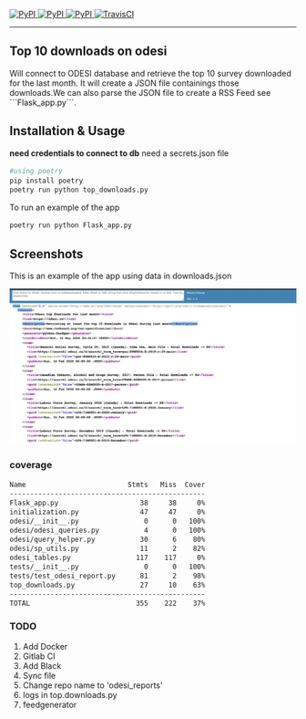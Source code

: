[
![PyPI](https://img.shields.io/pypi/v/ask_schools.svg)
![PyPI](https://img.shields.io/pypi/pyversions/ask_schools.svg)
![PyPI](https://img.shields.io/github/license/guinslym/ask_schools.svg)
](https://pypi.org/project/ask_schools/)
[![TravisCI](https://travis-ci.org/guinslym/ask_schools.svg?branch=master)](https://travis-ci.org/guinslym/ask_schools)

<hr/>

## Top 10 downloads on odesi 

<p>
Will connect to ODESI database and retrieve the top 10 survey downloaded for the last month. It will create a JSON file containings those downloads.We can also parse the JSON file to create a RSS Feed see ```Flask_app.py```.
</p>

## Installation & Usage

**need credentials to connect to db** need a secrets.json file

```python 
#using poetry
pip install poetry
poetry run python top_downloads.py
```

To run an example of the app
```python 
poetry run python Flask_app.py
```

## Screenshots
This is an example of the app using data in downloads.json
<p float="left">
    <img src="screenshots/screenshot.png" width="700"/>
</p>

### coverage
```
Name                         Stmts   Miss  Cover
------------------------------------------------
Flask_app.py                    38     38     0%
initialization.py               47     47     0%
odesi/__init__.py                0      0   100%
odesi/odesi_queries.py           4      0   100%
odesi/query_helper.py           30      6    80%
odesi/sp_utils.py               11      2    82%
odesi_tables.py                117    117     0%
tests/__init__.py                0      0   100%
tests/test_odesi_report.py      81      2    98%
top_downloads.py                27     10    63%
------------------------------------------------
TOTAL                          355    222    37%
```

### TODO
1. Add Docker
2. Gitlab CI
3. Add Black
5. Sync file
3. Change repo name to 'odesi_reports'
4. logs in top.downloads.py
5. feedgenerator